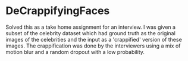 # DeCrappifyingFaces

Solved this as a take home assignment for an interview. I was given a subset of the celebrity dataset which had ground truth as the original images of the celebrities and the input as a 'crappified' version of these images. The crappification was done by the interviewers using a mix of motion blur and a random dropout with a low probability. 
